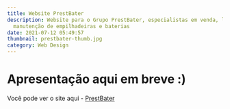 ```yaml
---
title: Website PrestBater
description: Website para o Grupo PrestBater, especialistas em venda, locação e
  manutenção de empilhadeiras e baterias
date: 2021-07-12 05:49:57
thumbnail: prestbater-thumb.jpg
category: Web Design
---
```

# **Apresentação aqui em breve :)**

Você pode ver o site aqui - <a href="https://prestbater.com.br" target="__blank">PrestBater</a>